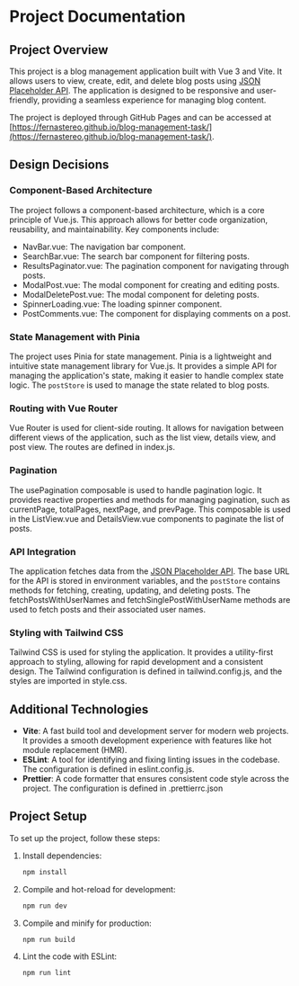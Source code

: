 # Project Documentation

## Project Overview

This project is a blog management application built with Vue 3 and Vite. It allows users to view, create, edit, and delete blog posts using [JSON Placeholder API](https://jsonplaceholder.typicode.com/). The application is designed to be responsive and user-friendly, providing a seamless experience for managing blog content.

The project is deployed through GitHub Pages and can be accessed at [https://fernastereo.github.io/blog-management-task/](https://fernastereo.github.io/blog-management-task/).

## Design Decisions

### Component-Based Architecture

The project follows a component-based architecture, which is a core principle of Vue.js. This approach allows for better code organization, reusability, and maintainability. Key components include:

- NavBar.vue: The navigation bar component.
- SearchBar.vue: The search bar component for filtering posts.
- ResultsPaginator.vue: The pagination component for navigating through posts.
- ModalPost.vue: The modal component for creating and editing posts.
- ModalDeletePost.vue: The modal component for deleting posts.
- SpinnerLoading.vue: The loading spinner component.
- PostComments.vue: The component for displaying comments on a post.

### State Management with Pinia

The project uses Pinia for state management. Pinia is a lightweight and intuitive state management library for Vue.js. It provides a simple API for managing the application's state, making it easier to handle complex state logic. The `postStore` is used to manage the state related to blog posts.

### Routing with Vue Router

Vue Router is used for client-side routing. It allows for navigation between different views of the application, such as the list view, details view, and post view. The routes are defined in index.js.

### Pagination

The usePagination composable is used to handle pagination logic. It provides reactive properties and methods for managing pagination, such as currentPage, totalPages, nextPage, and prevPage. This composable is used in the ListView.vue and DetailsView.vue components to paginate the list of posts.

### API Integration

The application fetches data from the [JSON Placeholder API](https://jsonplaceholder.typicode.com/). The base URL for the API is stored in environment variables, and the `postStore` contains methods for fetching, creating, updating, and deleting posts. The fetchPostsWithUserNames and fetchSinglePostWithUserName methods are used to fetch posts and their associated user names.

### Styling with Tailwind CSS

Tailwind CSS is used for styling the application. It provides a utility-first approach to styling, allowing for rapid development and a consistent design. The Tailwind configuration is defined in tailwind.config.js, and the styles are imported in style.css.

## Additional Technologies

- **Vite**: A fast build tool and development server for modern web projects. It provides a smooth development experience with features like hot module replacement (HMR).
- **ESLint**: A tool for identifying and fixing linting issues in the codebase. The configuration is defined in eslint.config.js.
- **Prettier**: A code formatter that ensures consistent code style across the project. The configuration is defined in .prettierrc.json

## Project Setup

To set up the project, follow these steps:

1. Install dependencies:
   ```sh
   npm install
   ```

2. Compile and hot-reload for development:
   ```sh
   npm run dev
   ```

3. Compile and minify for production:
   ```sh
   npm run build
   ```

4. Lint the code with ESLint:
   ```sh
   npm run lint
   ```
